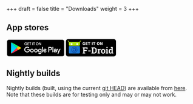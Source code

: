 +++
draft = false
title = "Downloads"
weight = 3
+++

## App stores

[![Get it on Google-Play](/img/google-play.png)](https://play.google.com/store/apps/details?id=ch.blinkenlights.android.vanilla)
[![Get it on F-Droid](/img/f-droid.png)](https://f-droid.org/repository/browse/?fdfilter=vanilla+music&fdid=ch.blinkenlights.android.vanilla)

## Nightly builds
Nightly builds (built, using the current [git HEAD](https://github.com/vanilla-music/vanilla/commits/master)) are available from [here](http://android.eqmx.net/android/vanilla/VanillaMusic-nightly.apk). Note 
that these builds are for testing only and may or may not work.
